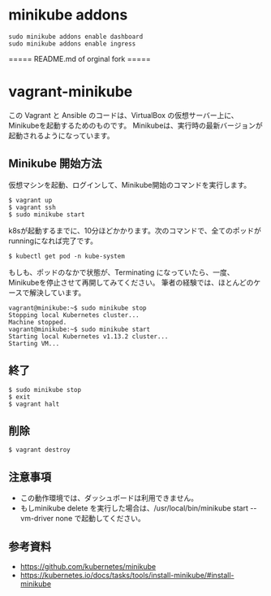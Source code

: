# minikube addons
```
sudo minikube addons enable dashboard
sudo minikube addons enable ingress
```

===== README.md of orginal fork ===== 
# vagrant-minikube

この Vagrant と Ansible のコードは、VirtualBox の仮想サーバー上に、Minikubeを起動するためのものです。
Minikubeは、実行時の最新バージョンが起動されるようになっています。


## Minikube 開始方法

仮想マシンを起動、ログインして、Minikube開始のコマンドを実行します。

~~~
$ vagrant up
$ vagrant ssh
$ sudo minikube start
~~~

k8sが起動するまでに、10分ほどかかります。次のコマンドで、全てのポッドがrunningになれば完了です。

~~~
$ kubectl get pod -n kube-system
~~~

もしも、ポッドのなかで状態が、Terminating になっていたら、一度、Minikubeを停止させて再開してみてください。
筆者の経験では、ほとんどのケースで解決しています。

~~~
vagrant@minikube:~$ sudo minikube stop
Stopping local Kubernetes cluster...
Machine stopped.
vagrant@minikube:~$ sudo minikube start
Starting local Kubernetes v1.13.2 cluster...
Starting VM...
~~~


## 終了

~~~
$ sudo minikube stop
$ exit
$ vagrant halt
~~~


## 削除

~~~
$ vagrant destroy
~~~


## 注意事項

* この動作環境では、ダッシュボードは利用できません。
* もしminikube delete を実行した場合は、/usr/local/bin/minikube start --vm-driver none で起動してください。

## 参考資料

* https://github.com/kubernetes/minikube
* https://kubernetes.io/docs/tasks/tools/install-minikube/#install-minikube
